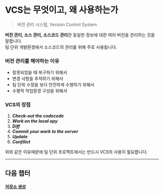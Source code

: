 # VCS는 무엇이고, 왜 사용하는가
>버전 관리 시스템, Version Control System

**버전 관리, 소스 관리, 소스코드 관리**란 동일한 정보에 대한 여러 버전을 관리하는 것을 말합니다.  
팀 단위 개발환경에서 소스코드의 관리를 위해 주로 사용됩니다.

### 버전 관리를 해야하는 이유
+ 잘못되었을 때 복구하기 위해서
+ 변경 사항을 추적하기 위해서
+ 팀 단위 수정을 보다 안전하게 수행하기 위해서
+ 수평적 작업환경 구성을 위해서

### VCS의 장점

1. ___Check-out the codecode___  
2. ___Work on the local opy___  
3. ___Diff___  
4. ___Commit your work to the server___  
5. ___Update___  
6. ___Confilict___

위와 같은 이유때문에 팀 단위 프로젝트에서는 반드시 VCS의 사용이 필요합니다.


---
## 다음 챕터
#### [저장소 생성](repo.md)